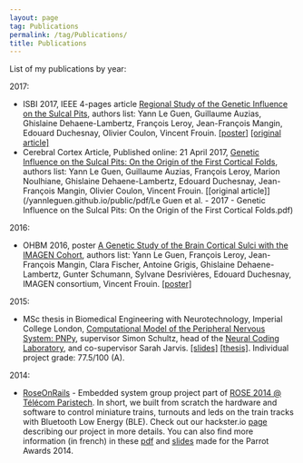 ```yaml
---
layout: page
tag: Publications
permalink: /tag/Publications/
title: Publications
---
```


List of my publications by year:

2017:
* ISBI 2017, IEEE 4-pages article [Regional Study of the Genetic Influence on the Sulcal Pits](/yannleguen.github.io/public/pdf/PaperISBI_2017.pdf), authors list: Yann Le Guen, Guillaume Auzias, Ghislaine Dehaene-Lambertz, François Leroy, Jean-François Mangin, Edouard Duchesnay, Olivier Coulon, Vincent Frouin. [[poster]](/yannleguen.github.io/public/pdf/PosterISBI_2017.pdf) [[original article]](/yannleguen.github.io/public/pdf/PaperISBI_2017.pdf)
* Cerebral Cortex Article, Published online: 21 April 2017, [Genetic Influence on the Sulcal Pits: On the Origin of the First Cortical Folds](https://doi.org/10.1093/cercor/bhx098), authors list: Yann Le Guen, Guillaume Auzias, François Leroy, Marion Noulhiane, Ghislaine Dehaene-Lambertz, Edouard Duchesnay, Jean-François Mangin, Olivier Coulon, Vincent Frouin. [[original article]](/yannleguen.github.io/public/pdf/Le Guen et al. - 2017 - Genetic Influence on the Sulcal Pits: On the Origin of the First Cortical Folds.pdf)

2016:
* OHBM 2016, poster [A Genetic Study of the Brain Cortical Sulci with the IMAGEN Cohort](/yannleguen.github.io/public/pdf/PosterOHBM_2016.pdf), authors list: Yann Le Guen, François Leroy, Jean-François Mangin, Clara Fischer, Antoine Grigis, Ghislaine Dehaene-Lambertz, Gunter Schumann, Sylvane Desrivières, Edouard Duchesnay, IMAGEN consortium, Vincent Frouin. [[poster]](/yannleguen.github.io/public/pdf/PosterOHBM_2016.pdf)

2015:
*  MSc thesis in Biomedical Engineering with Neurotechnology, Imperial College London, [Computational Model of the Peripheral Nervous System: PNPy](/yannleguen.github.io/public/pdf/MSc_thesis_LE_GUEN.pdf), supervisor Simon Schultz, head of the [Neural Coding Laboratory](https://www.schultzlab.org), and co-supervisor Sarah Jarvis. [[slides]](/yannleguen.github.io/public/pdf/MSc_thesis_powerpoint_LE_GUEN.pdf) [[thesis]](/yannleguen.github.io/public/pdf/MSc_thesis_LE_GUEN.pdf). Individual project grade: 77.5/100 (A).

2014:
* [RoseOnRails](https://www.hackster.io/295/roseonrails-7df4b6) - Embedded system group project part of [ROSE 2014 @ Télécom Paristech](https://www.hackster.io/courses/telecom-paristech/rose/2014/assignments/1). In short, we built from scratch the hardware and software to control miniature trains, turnouts and leds on the train tracks with Bluetooth Low Energy (BLE). Check out our hackster.io [page](https://www.hackster.io/295/roseonrails-7df4b6) describing our project in more details. You can also find more information (in french) in these [pdf](/yannleguen.github.io/public/pdf/ParrotAwards_RoseOnRails.pdf) and [slides](/yannleguen.github.io/public/pdf/ParrotAwards_RoseOnRails_presentation.pdf) made for the Parrot Awards 2014.




